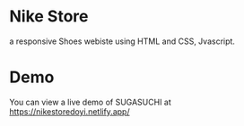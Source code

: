 # Nike Store
 a responsive Shoes webiste using HTML and CSS, Jvascript.

# Demo
You can view a live demo of SUGASUCHI at https://nikestoredoyi.netlify.app/
